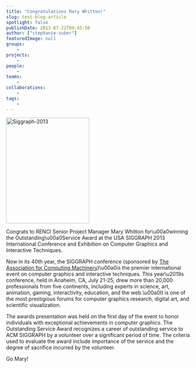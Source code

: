 ```yaml
---
title: "Congratulations Mary Whitton!"
slug: test-blog-article
spotlight: false
publishDate: 2013-07-22T09:45:50
author: ["stephanie-suber"]
featuredImage: null
groups:
    - 
projects:
    - 
people:
    - 
teams: 
    - 
collaborations:
    - 
tags:
    - 
---
```

<p><img class=" wp-image-11682 alignright" alt="Siggraph-2013" src="https://www.renci.org/wp-content/uploads/2013/05/Siggraph-2013.jpg" width="227" height="289" srcset="https://renci.org/wp-content/uploads/2013/05/Siggraph-2013.jpg 600w, https://renci.org/wp-content/uploads/2013/05/Siggraph-2013-235x300.jpg 235w" sizes="(max-width: 227px) 100vw, 227px" /></p>
<p>Congrats to RENCI Senior Project Manager Mary Whitton for\u00a0winning the Outstanding\u00a0Service Award at the USA SIGGRAPH 2013 International Conference and Exhibition on Computer Graphics and Interactive Techniques.</p>
<p>Now in its 40th year, the SIGGRAPH conference (sponsored by <a href="http://www.acm.org/">The Association for Computing Machinery</a>)\u00a0is the premier international event on computer graphics and interactive techniques. This year\u2019s conference, held in Anaheim, CA, July 21-25, drew more than 20,000 professionals from five continents, including experts in science, art, animation, gaming, interactivity, education, and the web.\u00a0It is one of the most prestigious forums for computer graphics research, digital art, and scientific visualization.</p>
<p>The awards presentation was held on the first day of the event to honor individuals with exceptional achievements in computer graphics. The Outstanding Service Award recognizes a career of outstanding service to ACM SIGGRAPH by a volunteer over a significant period of time. The criteria used to evaluate the award include importance of the service and the degree of sacrifice incurred by the volunteer.</p>
<p>Go Mary!</p>
<!-- AddThis Advanced Settings generic via filter on the_content --><!-- AddThis Share Buttons generic via filter on the_content -->
